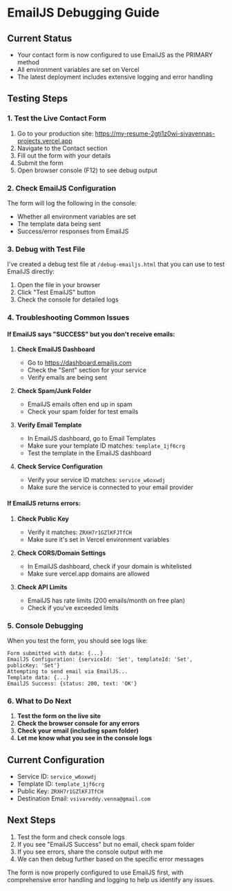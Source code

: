 # EmailJS Debugging Guide

## Current Status
- Your contact form is now configured to use EmailJS as the PRIMARY method
- All environment variables are set on Vercel
- The latest deployment includes extensive logging and error handling

## Testing Steps

### 1. Test the Live Contact Form
1. Go to your production site: https://my-resume-2gti1z0wi-sivavennas-projects.vercel.app
2. Navigate to the Contact section
3. Fill out the form with your details
4. Submit the form
5. Open browser console (F12) to see debug output

### 2. Check EmailJS Configuration
The form will log the following in the console:
- Whether all environment variables are set
- The template data being sent
- Success/error responses from EmailJS

### 3. Debug with Test File
I've created a debug test file at `/debug-emailjs.html` that you can use to test EmailJS directly:

1. Open the file in your browser
2. Click "Test EmailJS" button
3. Check the console for detailed logs

### 4. Troubleshooting Common Issues

#### If EmailJS says "SUCCESS" but you don't receive emails:

1. **Check EmailJS Dashboard**
   - Go to https://dashboard.emailjs.com
   - Check the "Sent" section for your service
   - Verify emails are being sent

2. **Check Spam/Junk Folder**
   - EmailJS emails often end up in spam
   - Check your spam folder for test emails

3. **Verify Email Template**
   - In EmailJS dashboard, go to Email Templates
   - Make sure your template ID matches: `template_1jf6crg`
   - Test the template in the EmailJS dashboard

4. **Check Service Configuration**
   - Verify your service ID matches: `service_w6oxwdj`
   - Make sure the service is connected to your email provider

#### If EmailJS returns errors:

1. **Check Public Key**
   - Verify it matches: `ZRXH7r1GZlKFJTfCH`
   - Make sure it's set in Vercel environment variables

2. **Check CORS/Domain Settings**
   - In EmailJS dashboard, check if your domain is whitelisted
   - Make sure vercel.app domains are allowed

3. **Check API Limits**
   - EmailJS has rate limits (200 emails/month on free plan)
   - Check if you've exceeded limits

### 5. Console Debugging
When you test the form, you should see logs like:
```
Form submitted with data: {...}
EmailJS Configuration: {serviceId: 'Set', templateId: 'Set', publicKey: 'Set'}
Attempting to send email via EmailJS...
Template data: {...}
EmailJS Success: {status: 200, text: 'OK'}
```

### 6. What to Do Next

1. **Test the form on the live site**
2. **Check the browser console for any errors**
3. **Check your email (including spam folder)**
4. **Let me know what you see in the console logs**

## Current Configuration
- Service ID: `service_w6oxwdj`
- Template ID: `template_1jf6crg`
- Public Key: `ZRXH7r1GZlKFJTfCH`
- Destination Email: `vsivareddy.venna@gmail.com`

## Next Steps
1. Test the form and check console logs
2. If you see "EmailJS Success" but no email, check spam folder
3. If you see errors, share the console output with me
4. We can then debug further based on the specific error messages

The form is now properly configured to use EmailJS first, with comprehensive error handling and logging to help us identify any issues.
